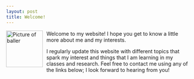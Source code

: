 ```yaml
---
layout: post
title: Welcome!
---
```

<img src="{{site.baseurl}}/images/head.JPG" alt="Picture of baller" width="100" 
style="float: left; margin-top: 0px; margin-right: 10px" /> 
Welcome to my website! I hope you get to know a little more about me and my interests.  



I regularly update this website with different topics that spark my interest and things that I am learning in my classes and research. Feel free to contact me using any of the links below; I look forward to hearing from you!
